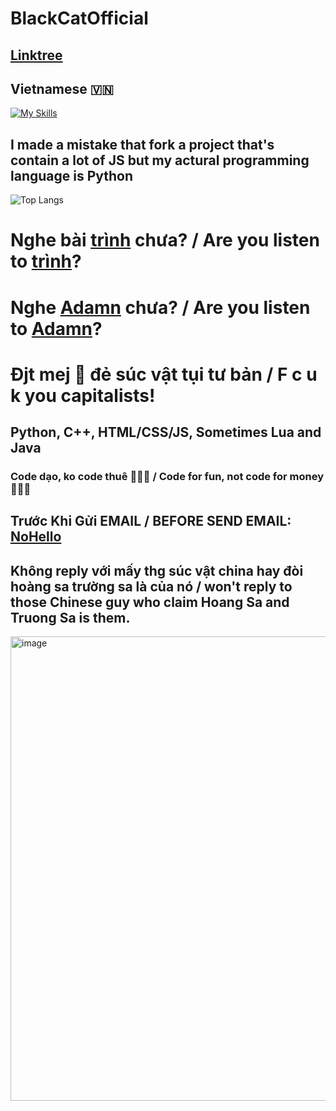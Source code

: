 <!---
Quanvm0501alt1/Quanvm0501alt1 is a ✨ special ✨ repository because its `README.md` (this file) appears on your GitHub profile.
You can click the Preview link to take a look at your changes.
--->
# BlackCatOfficial
## [Linktree](https://linktr.ee/blackcatofficialytb) 
## Vietnamese 🇻🇳
[![My Skills](https://skillicons.dev/icons?i=python,cpp,lua,windows,linux,vscode,html,css,js)](https://skillicons.dev)
## I made a mistake that fork a project that's contain a lot of JS but my actural programming language is Python
![Top Langs](https://github-readme-stats.vercel.app/api/top-langs/?username=BlackCatOfficialytb&layout=compact)
# Nghe bài [trình](https://www.youtube.com/watch?v=7kO_ALcwNAw) chưa? / Are you listen to [trình](https://www.youtube.com/watch?v=7kO_ALcwNAw)?
# Nghe [Adamn](https://zingmp3.vn/bai-hat/ADAMN-Binh-Gold/Z8UOBUWI.html) chưa? / Are you listen to [Adamn](https://zingmp3.vn/bai-hat/ADAMN-Binh-Gold/Z8UOBUWI.html)?
# Đjt mej 🐶 đẻ súc vật tụi tư bản / F c u k you capitalists!
## Python, C++, HTML/CSS/JS, Sometimes Lua and Java
### Code dạo, ko code thuê 🤫🧏‍♂️ / Code for fun, not code for money 🤫🧏‍♂️
## Trước Khi Gửi EMAIL / BEFORE SEND EMAIL: [NoHello](https://nohello.net/)
## Không reply với mấy thg súc vật china hay đòi hoàng sa trường sa là của nó / won't reply to those Chinese guy who claim Hoang Sa and Truong Sa is them.
<img width="1212" height="743" alt="image" src="https://github.com/user-attachments/assets/0f0d7e71-0c96-4bd4-a4ab-5341d0991453" />
